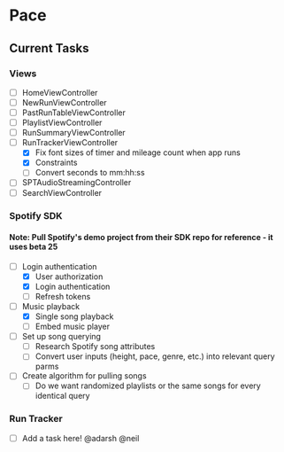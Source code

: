 # Pace

## Current Tasks

### Views
- [ ] HomeViewController
- [ ] NewRunViewController
- [ ] PastRunTableViewController
- [ ] PlaylistViewController
- [ ] RunSummaryViewController
- [ ] RunTrackerViewController
	- [x] Fix font sizes of timer and mileage count when app runs
	- [x] Constraints
	- [ ] Convert seconds to mm:hh:ss
- [ ] SPTAudioStreamingController
- [ ] SearchViewController

### Spotify SDK
#### Note: Pull Spotify's demo project from their SDK repo for reference - it uses beta 25
- [ ] Login authentication
	- [x] User authorization
	- [x] Login authentication
	- [ ] Refresh tokens
- [ ] Music playback
	- [x] Single song playback
	- [ ] Embed music player
- [ ] Set up song querying
	- [ ] Research Spotify song attributes
	- [ ] Convert user inputs (height, pace, genre, etc.) into relevant query parms
- [ ] Create algorithm for pulling songs
	- [ ] Do we want randomized playlists or the same songs for every identical query 

### Run Tracker
- [ ] Add a task here! @adarsh @neil

